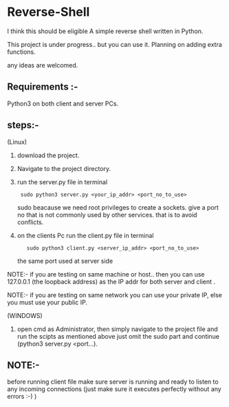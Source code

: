 # Reverse-Shell
I think this should be eligible
A simple reverse shell written in Python.

 This project is under progress.. but you can use it.
 Planning on adding extra functions.

any ideas are welcomed.

## Requirements :-
   Python3 on both client and server PCs.
## steps:-
  (Linux)
1. download the project.
2. Navigate to the project directory.
3. run the  server.py file in terminal

        sudo python3 server.py <your_ip_addr> <port_no_to_use>
        
   
     sudo beacause we need root privileges to create a sockets. 
     give a port no that is not commonly used by other services. that is to avoid conflicts.
         
 4. on the clients Pc run the client.py file in  terminal
 
           sudo python3 client.py <server_ip_addr> <port_no_to_use> 
            
      the same port used at server side
      
 NOTE:- if you are testing on same machine or host.. then you can use 127.0.0.1 (the loopback address) as the IP addr for both 
 server and client .
 
 NOTE:- if you are testing on same network you can use your private IP, else you must use your public IP.
      
     
  (WINDOWS)
    
 1. open cmd as Administrator, then simply navigate to the project file and run the scipts as mentioned above just omit the sudo
    part and continue (python3 server.py <port...).
  
  

  
  
  ## NOTE:- 
   before running client file make sure server is running and ready to listen to any incoming connections (just make sure 
   it executes perfectly without any errors :-) )
